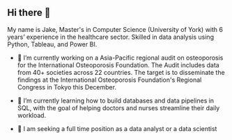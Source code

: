 ## Hi there 👋
My name is Jake, Master's in Computer Science (University of York) with 6 years’ experience in the healthcare sector. Skilled in data analysis using Python, Tableau, and Power BI.

- 🔭 I’m currently working on a Asia-Pacific regional audit on osteoporosis for the International Osteoporosis Foundation. The Audit includes data from 40+ societies across 22 countries. The target is to disseminate the findings at the International Osteoporosis Foundation's Regional Congress in Tokyo this December.

- 🌱 I’m currently learning how to build databases and data pipelines in SQL, with the goal of helping doctors and nurses streamline their daily workload.

- 🤔 I am seeking a full time position as a data analyst or a data scientist

<!--
**JakeWellian/jakewellian** is a ✨ _special_ ✨ repository because its `README.md` (this file) appears on your GitHub profile.

Here are some ideas to get you started:

- 🔭 I’m currently working on ...
- 🌱 I’m currently learning ...
- 👯 I’m looking to collaborate on ...
- 🤔 I’m looking for help with ...
- 💬 Ask me about ...
- 📫 How to reach me: ...
- 😄 Pronouns: ...
- ⚡ Fun fact: ...
-->
